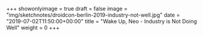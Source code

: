 +++
showonlyimage = true
draft = false
image = "img/sketchnotes/droidcon-berlin-2019-industry-not-well.jpg"
date = "2019-07-02T11:50:00+00:00"
title = "Wake Up, Neo - Industry is Not Doing Well"
weight = 0
+++
